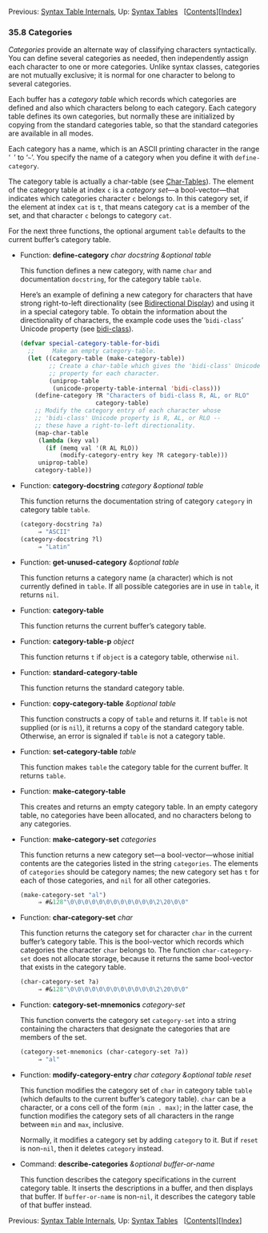 

Previous: [Syntax Table Internals](Syntax-Table-Internals.html), Up: [Syntax Tables](Syntax-Tables.html)   \[[Contents](index.html#SEC_Contents "Table of contents")]\[[Index](Index.html "Index")]

### 35.8 Categories

*Categories* provide an alternate way of classifying characters syntactically. You can define several categories as needed, then independently assign each character to one or more categories. Unlike syntax classes, categories are not mutually exclusive; it is normal for one character to belong to several categories.

Each buffer has a *category table* which records which categories are defined and also which characters belong to each category. Each category table defines its own categories, but normally these are initialized by copying from the standard categories table, so that the standard categories are available in all modes.

Each category has a name, which is an ASCII printing character in the range ‘` `’ to ‘`~`’. You specify the name of a category when you define it with `define-category`.

The category table is actually a char-table (see [Char-Tables](Char_002dTables.html)). The element of the category table at index `c` is a *category set*—a bool-vector—that indicates which categories character `c` belongs to. In this category set, if the element at index `cat` is `t`, that means category `cat` is a member of the set, and that character `c` belongs to category `cat`.

For the next three functions, the optional argument `table` defaults to the current buffer’s category table.

*   Function: **define-category** *char docstring \&optional table*

    This function defines a new category, with name `char` and documentation `docstring`, for the category table `table`.

    Here’s an example of defining a new category for characters that have strong right-to-left directionality (see [Bidirectional Display](Bidirectional-Display.html)) and using it in a special category table. To obtain the information about the directionality of characters, the example code uses the ‘`bidi-class`’ Unicode property (see [bidi-class](Character-Properties.html)).

    ```lisp
    (defvar special-category-table-for-bidi
      ;;     Make an empty category-table.
      (let ((category-table (make-category-table))
            ;; Create a char-table which gives the 'bidi-class' Unicode
            ;; property for each character.
            (uniprop-table
             (unicode-property-table-internal 'bidi-class)))
        (define-category ?R "Characters of bidi-class R, AL, or RLO"
                         category-table)
        ;; Modify the category entry of each character whose
        ;; 'bidi-class' Unicode property is R, AL, or RLO --
        ;; these have a right-to-left directionality.
        (map-char-table
         (lambda (key val)
           (if (memq val '(R AL RLO))
               (modify-category-entry key ?R category-table)))
         uniprop-table)
        category-table))
    ```

<!---->

*   Function: **category-docstring** *category \&optional table*

    This function returns the documentation string of category `category` in category table `table`.

    ```lisp
    (category-docstring ?a)
         ⇒ "ASCII"
    (category-docstring ?l)
         ⇒ "Latin"
    ```

<!---->

*   Function: **get-unused-category** *\&optional table*

    This function returns a category name (a character) which is not currently defined in `table`. If all possible categories are in use in `table`, it returns `nil`.

<!---->

*   Function: **category-table**

    This function returns the current buffer’s category table.

<!---->

*   Function: **category-table-p** *object*

    This function returns `t` if `object` is a category table, otherwise `nil`.

<!---->

*   Function: **standard-category-table**

    This function returns the standard category table.

<!---->

*   Function: **copy-category-table** *\&optional table*

    This function constructs a copy of `table` and returns it. If `table` is not supplied (or is `nil`), it returns a copy of the standard category table. Otherwise, an error is signaled if `table` is not a category table.

<!---->

*   Function: **set-category-table** *table*

    This function makes `table` the category table for the current buffer. It returns `table`.

<!---->

*   Function: **make-category-table**

    This creates and returns an empty category table. In an empty category table, no categories have been allocated, and no characters belong to any categories.

<!---->

*   Function: **make-category-set** *categories*

    This function returns a new category set—a bool-vector—whose initial contents are the categories listed in the string `categories`. The elements of `categories` should be category names; the new category set has `t` for each of those categories, and `nil` for all other categories.

    ```lisp
    (make-category-set "al")
         ⇒ #&128"\0\0\0\0\0\0\0\0\0\0\0\0\2\20\0\0"
    ```

<!---->

*   Function: **char-category-set** *char*

    This function returns the category set for character `char` in the current buffer’s category table. This is the bool-vector which records which categories the character `char` belongs to. The function `char-category-set` does not allocate storage, because it returns the same bool-vector that exists in the category table.

    ```lisp
    (char-category-set ?a)
         ⇒ #&128"\0\0\0\0\0\0\0\0\0\0\0\0\2\20\0\0"
    ```

<!---->

*   Function: **category-set-mnemonics** *category-set*

    This function converts the category set `category-set` into a string containing the characters that designate the categories that are members of the set.

    ```lisp
    (category-set-mnemonics (char-category-set ?a))
         ⇒ "al"
    ```

<!---->

*   Function: **modify-category-entry** *char category \&optional table reset*

    This function modifies the category set of `char` in category table `table` (which defaults to the current buffer’s category table). `char` can be a character, or a cons cell of the form `(min . max)`; in the latter case, the function modifies the category sets of all characters in the range between `min` and `max`, inclusive.

    Normally, it modifies a category set by adding `category` to it. But if `reset` is non-`nil`, then it deletes `category` instead.

<!---->

*   Command: **describe-categories** *\&optional buffer-or-name*

    This function describes the category specifications in the current category table. It inserts the descriptions in a buffer, and then displays that buffer. If `buffer-or-name` is non-`nil`, it describes the category table of that buffer instead.

Previous: [Syntax Table Internals](Syntax-Table-Internals.html), Up: [Syntax Tables](Syntax-Tables.html)   \[[Contents](index.html#SEC_Contents "Table of contents")]\[[Index](Index.html "Index")]
